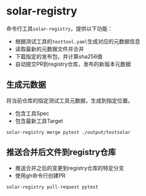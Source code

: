 # solar-registry
命令行工具`solar-registry`，提供以下功能：

- 根据测试工具的`testtool.yaml`生成对应的元数据信息
- 读取最新的元数据文件并合并
- 下载指定的发布包，并计算sha256值
- 自动提交PR到registry仓库，发布的新版本元数据


## 生成元数据

将当前仓库的指定测试工具元数据，生成到指定位置。

- 包含工具Spec
- 包含最新工具Target

```shell
solar-registry merge pytest ./output/testsolar
```

## 推送合并后文件到registry仓库

- 推送合并之后的变更到registry仓库的特定分支
- 使用gh命令行创建PR

```shell
solar-registry pull-request pytest
```